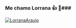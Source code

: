 ### Me chamo Lorrana :thumbsup: 👋###

[![LorranaAraujo](https://github-readme-stats.vercel.app/api/top-langs/?username=LorranaAraujo&langs_count=5)](https://github.com/YOUR_USERNAME)
